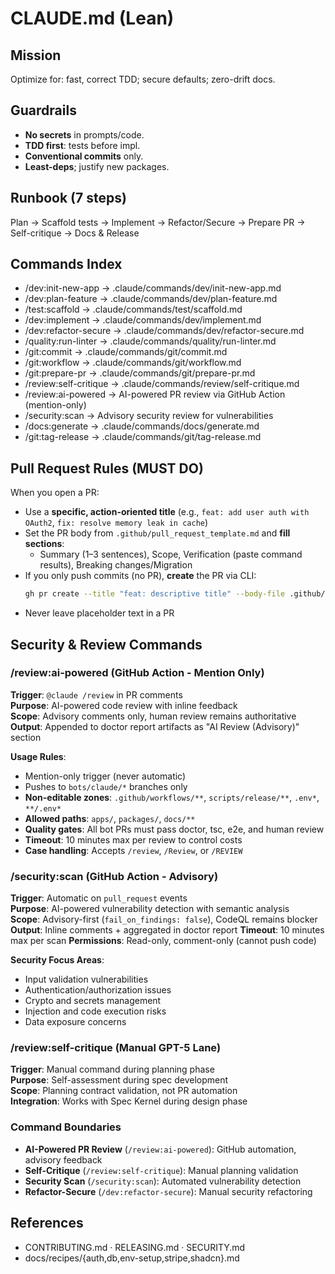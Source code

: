 # CLAUDE.md (Lean)

## Mission
Optimize for: fast, correct TDD; secure defaults; zero-drift docs.

## Guardrails
- **No secrets** in prompts/code.
- **TDD first**: tests before impl.
- **Conventional commits** only.
- **Least-deps**; justify new packages.

## Runbook (7 steps)
Plan → Scaffold tests → Implement → Refactor/Secure → Prepare PR → Self-critique → Docs & Release

## Commands Index
- /dev:init-new-app → .claude/commands/dev/init-new-app.md
- /dev:plan-feature → .claude/commands/dev/plan-feature.md
- /test:scaffold → .claude/commands/test/scaffold.md
- /dev:implement → .claude/commands/dev/implement.md
- /dev:refactor-secure → .claude/commands/dev/refactor-secure.md
- /quality:run-linter → .claude/commands/quality/run-linter.md
- /git:commit → .claude/commands/git/commit.md
- /git:workflow → .claude/commands/git/workflow.md
- /git:prepare-pr → .claude/commands/git/prepare-pr.md
- /review:self-critique → .claude/commands/review/self-critique.md
- /review:ai-powered → AI-powered PR review via GitHub Action (mention-only)
- /security:scan → Advisory security review for vulnerabilities
- /docs:generate → .claude/commands/docs/generate.md
- /git:tag-release → .claude/commands/git/tag-release.md

## Pull Request Rules (MUST DO)
When you open a PR:
- Use a **specific, action-oriented title** (e.g., `feat: add user auth with OAuth2`, `fix: resolve memory leak in cache`)
- Set the PR body from `.github/pull_request_template.md` and **fill sections**:
  - Summary (1–3 sentences), Scope, Verification (paste command results), Breaking changes/Migration
- If you only push commits (no PR), **create** the PR via CLI:
  ```bash
  gh pr create --title "feat: descriptive title" --body-file .github/pull_request_template.md
  ```
- Never leave placeholder text in a PR

## Security & Review Commands

### /review:ai-powered (GitHub Action - Mention Only)
**Trigger**: `@claude /review` in PR comments  
**Purpose**: AI-powered code review with inline feedback  
**Scope**: Advisory comments only, human review remains authoritative  
**Output**: Appended to doctor report artifacts as "AI Review (Advisory)" section  

**Usage Rules**:
- Mention-only trigger (never automatic)
- Pushes to `bots/claude/*` branches only  
- **Non-editable zones**: `.github/workflows/**`, `scripts/release/**`, `.env*`, `**/.env*`
- **Allowed paths**: `apps/`, `packages/`, `docs/**`
- **Quality gates**: All bot PRs must pass doctor, tsc, e2e, and human review
- **Timeout**: 10 minutes max per review to control costs
- **Case handling**: Accepts `/review`, `/Review`, or `/REVIEW`

### /security:scan (GitHub Action - Advisory)
**Trigger**: Automatic on `pull_request` events  
**Purpose**: AI-powered vulnerability detection with semantic analysis  
**Scope**: Advisory-first (`fail_on_findings: false`), CodeQL remains blocker  
**Output**: Inline comments + aggregated in doctor report
**Timeout**: 10 minutes max per scan
**Permissions**: Read-only, comment-only (cannot push code)

**Security Focus Areas**:
- Input validation vulnerabilities
- Authentication/authorization issues  
- Crypto and secrets management
- Injection and code execution risks
- Data exposure concerns

### /review:self-critique (Manual GPT-5 Lane)
**Trigger**: Manual command during planning phase  
**Purpose**: Self-assessment during spec development  
**Scope**: Planning contract validation, not PR automation  
**Integration**: Works with Spec Kernel during design phase

### Command Boundaries
- **AI-Powered PR Review** (`/review:ai-powered`): GitHub automation, advisory feedback
- **Self-Critique** (`/review:self-critique`): Manual planning validation  
- **Security Scan** (`/security:scan`): Automated vulnerability detection
- **Refactor-Secure** (`/dev:refactor-secure`): Manual security refactoring

## References
- CONTRIBUTING.md · RELEASING.md · SECURITY.md
- docs/recipes/{auth,db,env-setup,stripe,shadcn}.md